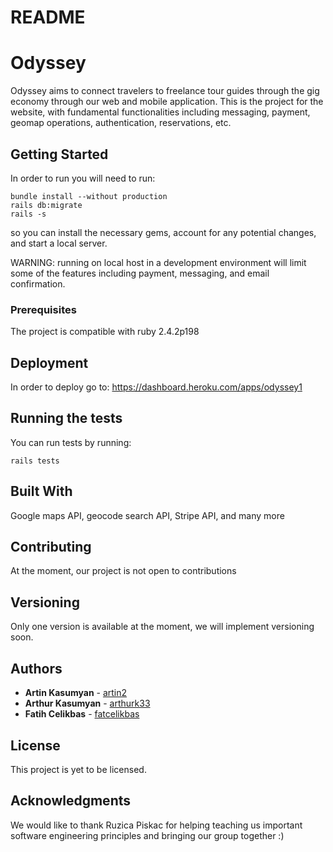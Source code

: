 # README

# Odyssey

Odyssey aims to connect travelers to freelance tour guides through the gig economy through
our web and mobile application. This is the project for the website, with fundamental 
functionalities including messaging, payment, geomap operations, authentication, reservations,
etc.

## Getting Started

In order to run you will need to run: 

```
bundle install --without production
rails db:migrate
rails -s
```
so you can install the necessary gems, account for any potential changes, 
and start a local server. 

WARNING: running on local host in a development environment will limit 
some of the features including payment, messaging, and email confirmation.

### Prerequisites

The project is compatible with ruby 2.4.2p198

## Deployment

In order to deploy go to: https://dashboard.heroku.com/apps/odyssey1

## Running the tests

You can run tests by running: 

```
rails tests
```

## Built With

Google maps API, 
geocode search API, 
Stripe API, 
and many more

## Contributing

At the moment, our project is not open to contributions

## Versioning

Only one version is available at the moment, we will implement versioning soon.

## Authors

* **Artin Kasumyan** - [artin2](https://github.com/artin2)
* **Arthur Kasumyan** - [arthurk33](https://github.com/arthurk33)
* **Fatih Celikbas** - [fatcelikbas](https://github.com/fatcelikbas)

## License

This project is yet to be licensed.

## Acknowledgments

We would like to thank Ruzica Piskac
for helping teaching us important software
engineering principles and bringing our group
together :)
